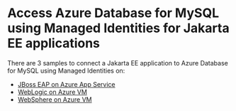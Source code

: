 # Access Azure Database for MySQL using Managed Identities for Jakarta EE applications

There are 3 samples to connect a Jakarta EE application to Azure Database for MySQL using Managed Identities on:
* [JBoss EAP on Azure App Service](jboss-eap/README.md)
* [WebLogic on Azure VM](weblogic/README.md)
* [WebSphere on Azure VM](websphere/README.md)